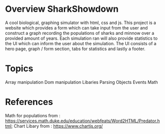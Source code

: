 # Overview SharkShowdown
A cool biological, graphing simulator with html, css and js. This project 
is a website which provides a form which can take input from the user and 
construct a graph recording the populations of sharks and minnow over a 
provided amount of years. Each simulation ran will also provide statistics
to the UI which can inform the user about the simulation. The UI consists
of a hero page, graph / form section, tabs for statistics and lastly a 
footer.

# Topics
Array manipulation
Dom manipulation
Libaries
Parsing
Objects
Events
Math

# References
Math for populations from : https://services.math.duke.edu/education/webfeats/Word2HTML/Predator.html;
Chart Libary from : https://www.chartjs.org/
